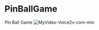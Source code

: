 # PinBallGame
Pin Ball Game
![MyVideo-Voice2v-com-min](https://user-images.githubusercontent.com/33797987/84936968-fd72c780-b0d2-11ea-966f-df4d38244bb7.gif)
